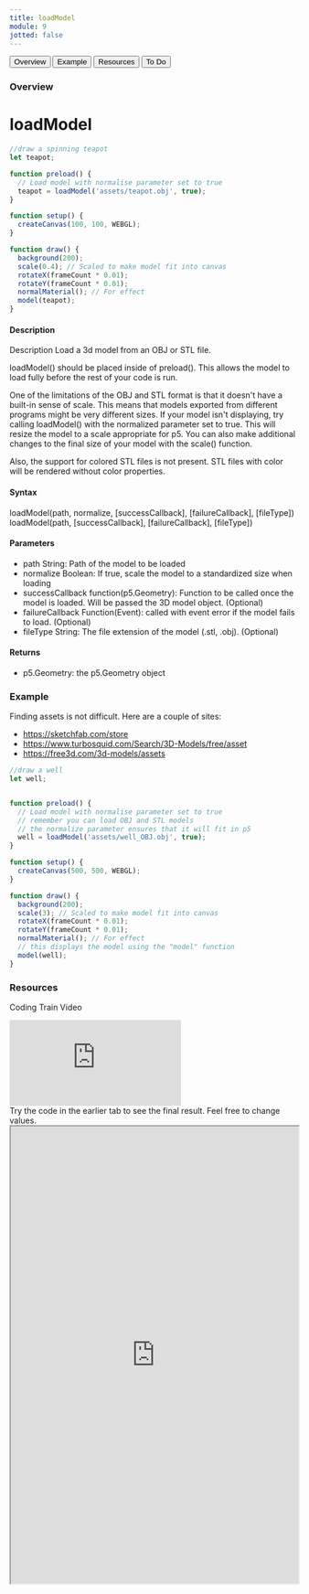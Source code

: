 ```yaml
---
title: loadModel
module: 9
jotted: false
---
```


<div class="tab">
  <button class="tablinks active" onclick="openTab(event, 'Overview')">Overview</button>
  <button class="tablinks" onclick="openTab(event, 'example')">Example</button>  
  <button class="tablinks" onclick="openTab(event, 'resources')">Resources</button>  
  <button class="tablinks" onclick="openTab(event, 'todo')">To Do</button>  
</div>

<div id="Overview" class="tabcontent" style="display:block"  >
<div class="tabhtml" markdown="1">

### Overview

# loadModel

```js
//draw a spinning teapot
let teapot;

function preload() {
  // Load model with normalise parameter set to true
  teapot = loadModel('assets/teapot.obj', true);
}

function setup() {
  createCanvas(100, 100, WEBGL);
}

function draw() {
  background(200);
  scale(0.4); // Scaled to make model fit into canvas
  rotateX(frameCount * 0.01);
  rotateY(frameCount * 0.01);
  normalMaterial(); // For effect
  model(teapot);
}
```

#### Description

Description
Load a 3d model from an OBJ or STL file.

loadModel() should be placed inside of preload(). This allows the model to load fully before the rest of your code is run.

One of the limitations of the OBJ and STL format is that it doesn't have a built-in sense of scale. This means that models exported from different programs might be very different sizes. If your model isn't displaying, try calling loadModel() with the normalized parameter set to true. This will resize the model to a scale appropriate for p5. You can also make additional changes to the final size of your model with the scale() function.

Also, the support for colored STL files is not present. STL files with color will be rendered without color properties.

#### Syntax

loadModel(path, normalize, [successCallback], [failureCallback], [fileType])
loadModel(path, [successCallback], [failureCallback], [fileType])

#### Parameters

* path String: Path of the model to be loaded
* normalize Boolean: If true, scale the model to a standardized size when loading
* successCallback function(p5.Geometry): Function to be called once the model is loaded. Will be passed the 3D model object. (Optional)
* failureCallback Function(Event): called with event error if the model fails to load. (Optional)
* fileType String: The file extension of the model (.stl, .obj). (Optional)

#### Returns
* p5.Geometry: the p5.Geometry object

</div>
</div>

<div id="example" class="tabcontent"   >
<div class="tabhtml" markdown="1">

### Example

Finding assets is not difficult. Here are a couple of sites:

* https://sketchfab.com/store
* https://www.turbosquid.com/Search/3D-Models/free/asset
* https://free3d.com/3d-models/assets

```js
//draw a well
let well;


function preload() {
  // Load model with normalise parameter set to true
  // remember you can load OBJ and STL models
  // the normalize parameter ensures that it will fit in p5
  well = loadModel('assets/well_OBJ.obj', true);
}

function setup() {
  createCanvas(500, 500, WEBGL);
}

function draw() {
  background(200);
  scale(3); // Scaled to make model fit into canvas
  rotateX(frameCount * 0.01);
  rotateY(frameCount * 0.01);
  normalMaterial(); // For effect
  // this displays the model using the "model" function
  model(well);
}
```

</div>
</div>

<div id="resources" class="tabcontent"   >
<div class="tabhtml" markdown="1">

### Resources

Coding Train Video

<div class="embed-responsive embed-responsive-16by9"><iframe class="embed-responsive-item" src="https://www.youtube.com/watch?v=FUI7HEEz9B0" frameborder="0" allowfullscreen></iframe></div>

</div>
</div>

<div id="todo" class="tabcontent">
<div class="tabhtml" markdown="1">
Try the code in the earlier tab to see the final result. Feel free to change values. 

<iframe src="https://editor.p5js.org/michaelcassens/sketches/a-BWnz4H1" width="100%" height="800px"></iframe>
</div>
</div>